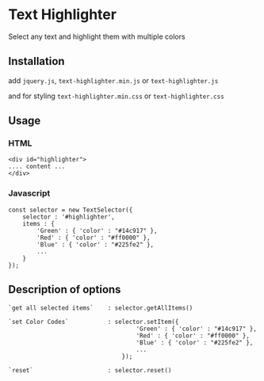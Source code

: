 # Text Highlighter

Select any text and highlight them with multiple colors


## Installation

add 	`jquery.js`, 
		`text-highlighter.min.js` or `text-highlighter.js`

and for styling `text-highlighter.min.css` or `text-highlighter.css`


## Usage

### HTML


	<div id="highlighter">
	.... content ...
	</div>


### Javascript 
	const selector = new TextSelector({
		selector : '#highlighter',
		items : {
			'Green' : { 'color' : "#14c917" },
			'Red' : { 'color' : "#ff0000" },
			'Blue' : { 'color' : "#225fe2" },
			...
		}
	});

## Description of options
	`get all selected items` 	: selector.getAllItems()

	`set Color Codes` 			: selector.setItem({
										'Green' : { 'color' : "#14c917" },
										'Red' : { 'color' : "#ff0000" },
										'Blue' : { 'color' : "#225fe2" },
										...
									});
	
	`reset`						: selector.reset()









